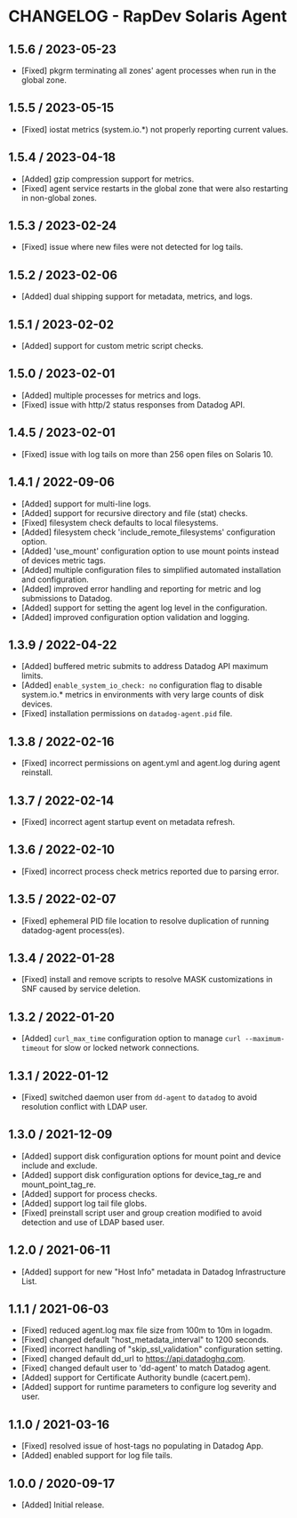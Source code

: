 # CHANGELOG - RapDev Solaris Agent

## 1.5.6 / 2023-05-23

* [Fixed] pkgrm terminating all zones' agent processes when run in the global zone.

## 1.5.5 / 2023-05-15

* [Fixed] iostat metrics (system.io.\*) not properly reporting current values.

## 1.5.4 / 2023-04-18

* [Added] gzip compression support for metrics.
* [Fixed] agent service restarts in the global zone that were also restarting in non-global zones.

## 1.5.3 / 2023-02-24

* [Fixed] issue where new files were not detected for log tails.

## 1.5.2 / 2023-02-06

* [Added] dual shipping support for metadata, metrics, and logs.

## 1.5.1 / 2023-02-02

* [Added] support for custom metric script checks.

## 1.5.0 / 2023-02-01

* [Added] multiple processes for metrics and logs.
* [Fixed] issue with http/2 status responses from Datadog API.

## 1.4.5 / 2023-02-01

* [Fixed] issue with log tails on more than 256 open files on Solaris 10.

## 1.4.1 / 2022-09-06

* [Added] support for multi-line logs.
* [Added] support for recursive directory and file (stat) checks.
* [Fixed] filesystem check defaults to local filesystems.
* [Added] filesystem check 'include_remote_filesystems' configuration option.
* [Added] 'use_mount' configuration option to use mount points instead of devices metric tags.
* [Added] multiple configuration files to simplified automated installation and configuration.
* [Added] improved error handling and reporting for metric and log submissions to Datadog.
* [Added] support for setting the agent log level in the configuration.
* [Added] improved configuration option validation and logging.

## 1.3.9 / 2022-04-22

* [Added] buffered metric submits to address Datadog API maximum limits.
* [Added] `enable_system_io_check: no` configuration flag to disable system.io.* metrics in environments with very large counts of disk devices.
* [Fixed] installation permissions on `datadog-agent.pid` file.

## 1.3.8 / 2022-02-16

* [Fixed] incorrect permissions on agent.yml and agent.log during agent reinstall.

## 1.3.7 / 2022-02-14

* [Fixed] incorrect agent startup event on metadata refresh.

## 1.3.6 / 2022-02-10

* [Fixed] incorrect process check metrics reported due to parsing error.

## 1.3.5 / 2022-02-07

* [Fixed] ephemeral PID file location to resolve duplication of running datadog-agent process(es).

## 1.3.4 / 2022-01-28

* [Fixed] install and remove scripts to resolve MASK customizations in SNF caused by service deletion.

## 1.3.2 / 2022-01-20

* [Added] `curl_max_time` configuration option to manage `curl --maximum-timeout` for slow or locked network connections.

## 1.3.1 / 2022-01-12

* [Fixed] switched daemon user from `dd-agent` to `datadog` to avoid resolution conflict with LDAP user.

## 1.3.0 / 2021-12-09

* [Added] support disk configuration options for mount point and device include and exclude.
* [Added] support disk configuration options for device_tag_re and mount_point_tag_re.
* [Added] support for process checks.
* [Added] support log tail file globs.
* [Fixed] preinstall script user and group creation modified to avoid detection and use of LDAP based user.

## 1.2.0 / 2021-06-11

* [Added] support for new "Host Info" metadata in Datadog Infrastructure List.

## 1.1.1 / 2021-06-03

* [Fixed] reduced agent.log max file size from 100m to 10m in logadm.
* [Fixed] changed default "host_metadata_interval" to 1200 seconds.
* [Fixed] incorrect handling of "skip_ssl_validation" configuration setting.
* [Fixed] changed default dd_url to https://api.datadoghq.com.
* [Fixed] changed default user to 'dd-agent' to match Datadog agent.
* [Added] support for Certificate Authority bundle (cacert.pem).
* [Added] support for runtime parameters to configure log severity and user.

## 1.1.0 / 2021-03-16

* [Fixed] resolved issue of host-tags no populating in Datadog App.
* [Added] enabled support for log file tails.

## 1.0.0 / 2020-09-17

* [Added] Initial release.


